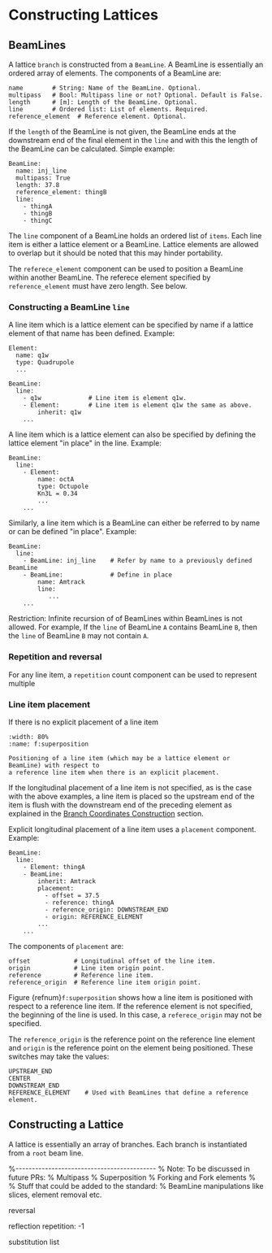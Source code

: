# Constructing Lattices


## BeamLines

A lattice `branch` is constructed from a `BeamLine`. A BeamLine is essentially 
an ordered array of elements. The components of a BeamLine are:
```{code} yaml
name        # String: Name of the BeamLine. Optional.
multipass   # Bool: Multipass line or not? Optional. Default is False.
length      # [m]: Length of the BeamLine. Optional.
line        # Ordered list: List of elements. Required.
reference_element  # Reference element. Optional.
```

If the `length` of the BeamLine is not given, the BeamLine ends at the downstream end of the final
element in the `line` and with this the length of the BeamLine can be calculated.
Simple example:
```{code} yaml
BeamLine:
  name: inj_line
  multipass: True
  length: 37.8
  reference_element: thingB
  line:
    - thingA
    - thingB
    - thingC
```

The `line` component of a BeamLine holds an ordered list of `items`. 
Each line item is either a lattice element or a BeamLine.
Lattice elements are allowed to overlap but it should be noted that this may hinder portability.

The `referece_element` component can be used to position a BeamLine within another BeamLine.
The referece element specified by `reference_element` must have zero length.
See below.

### Constructing a BeamLine `line` 

A line item which is a lattice element can be specified by name if a lattice element
of that name has been defined. Example:
```{code} yaml
Element: 
  name: q1w
  type: Quadrupole
  ...

BeamLine:
  line:
    - q1w             # Line item is element q1w.
    - Element:        # Line item is element q1w the same as above.
        inherit: q1w
    ...
```

A line item which is a lattice element can also be specified by defining the lattice element
"in place" in the line. Example:
```{code} yaml
BeamLine:
  line:
    - Element:
        name: octA
        type: Octupole
        Kn3L = 0.34
        ...
    ...
```

Similarly, a line item which is a BeamLine can either be referred to by name or can
be defined "in place". Example:
```{code} yaml
BeamLine:
  line:
    - BeamLine: inj_line    # Refer by name to a previously defined BeamLine
    - BeamLine:             # Define in place
        name: Amtrack
        line:
           ...
    ...
```

Restriction: Infinite recursion of of BeamLines within BeamLines is not allowed. For example,
If the `line` of BeamLine `A` contains BeamLine `B`, then the `line` of BeamLine `B` may not
contain `A`.

### Repetition and reversal

For any line item, a `repetition` count component can be used to represent multiple 

### Line item placement

If there is no explicit placement of a line item

```{figure} figures/superposition.svg
:width: 80%
:name: f:superposition

Positioning of a line item (which may be a lattice element or BeamLine) with respect to 
a reference line item when there is an explicit placement.
```

If the longitudinal placement of a line item is not specified, as is the case with the above
examples, a line item is placed so the upstream end of the item is flush with the downstream end
of the preceding element as explained in the [Branch Coordinates Construction](#s:ref.construct) section.

Explicit longitudinal placement of a line item uses a `placement` component. Example:
```{code} yaml
BeamLine:
  line:
    - Element: thingA
    - BeamLine:
        inherit: Amtrack
        placement:
          - offset = 37.5
          - reference: thingA
          - reference_origin: DOWNSTREAM_END
          - origin: REFERENCE_ELEMENT
        ...
    ...
```
The components of `placement` are:
```{code} yaml
offset            # Longitudinal offset of the line item.
origin            # Line item origin point.
reference         # Reference line item.
reference_origin  # Reference line item origin point.
```
Figure {refnum}`f:superposition` shows how a line item is positioned with respect to a reference line item. 
If the reference element is not specified, the beginning of the line is used. In this case, 
a `referece_origin` may not be specified.

The `reference_origin` is the reference point on the reference line element and `origin` is the
reference point on the element being positioned. These switches may take the values:
```{code} yaml
UPSTREAM_END
CENTER
DOWNSTREAM_END
REFERENCE_ELEMENT    # Used with BeamLines that define a reference element.         
```


## Constructing a Lattice

A lattice is essentially an array of branches. Each branch is instantiated from a `root` beam line.



%-------------------------------------------
% Note: To be discussed in future PRs: 
% Multipass
% Superposition
% Forking and Fork elements
%
% Stuff that could be added to the standard:
%  BeamLine manipulations like slices, element removal etc.

reversal

reflection
repetition: -1

substitution list
